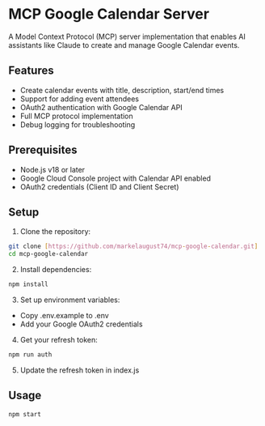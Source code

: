 # MCP Google Calendar Server 
 
A Model Context Protocol (MCP) server implementation that enables AI assistants like Claude to create and manage Google Calendar events. 
 
## Features 
 
- Create calendar events with title, description, start/end times 
- Support for adding event attendees 
- OAuth2 authentication with Google Calendar API 
- Full MCP protocol implementation 
- Debug logging for troubleshooting 
 
## Prerequisites 
 
- Node.js v18 or later 
- Google Cloud Console project with Calendar API enabled 
- OAuth2 credentials (Client ID and Client Secret) 
 
## Setup 
 
1. Clone the repository: 
```bash 
git clone [https://github.com/markelaugust74/mcp-google-calendar.git] 
cd mcp-google-calendar 
``` 
 
2. Install dependencies: 
```bash 
npm install 
``` 
 
3. Set up environment variables: 
- Copy .env.example to .env 
- Add your Google OAuth2 credentials 
 
4. Get your refresh token: 
```bash 
npm run auth 
``` 
 
5. Update the refresh token in index.js 
 
## Usage 
 
```bash 
npm start 
``` 
